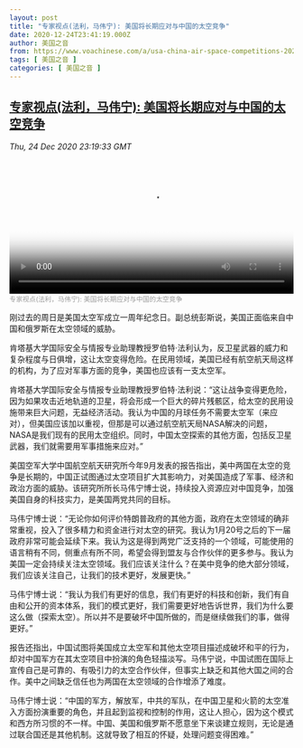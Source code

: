 ```yaml
---
layout: post
title: "专家视点(法利，马伟宁): 美国将长期应对与中国的太空竞争"
date: 2020-12-24T23:41:19.000Z
author: 美国之音
from: https://www.voachinese.com/a/usa-china-air-space-competitions-20201224/5712534.html
tags: [ 美国之音 ]
categories: [ 美国之音 ]
---
```

<!--1608853279000-->
[专家视点(法利，马伟宁): 美国将长期应对与中国的太空竞争](https://www.voachinese.com/a/usa-china-air-space-competitions-20201224/5712534.html)
------

<div>
<div><i>Thu, 24 Dec 2020 23:19:33 GMT</i></div><video poster="https://images.weserv.nl?url=gdb.voanews.com/1f10f3bb-855e-4698-91fe-e5442318a3f5_tv_r1_s_w900.jpg" src="https://av.voanews.com/Videoroot/Pangeavideo/2020/12/1/1f/1f10f3bb-855e-4698-91fe-e5442318a3f5_240p.mp4" style="width:100%" controls></video><div><small style="color: #999;">专家视点(法利，马伟宁): 美国将长期应对与中国的太空竞争</small></div><p>刚过去的周日是美国太空军成立一周年纪念日。副总统彭斯说，美国正面临来自中国和俄罗斯在太空领域的威胁。</p><p>肯塔基大学国际安全与情报专业助理教授罗伯特·法利认为，反卫星武器的威力和复杂程度与日俱增，这让太空变得危险。在民用领域，美国已经有航空航天局这样的机构，为了应对军事方面的竞争，美国也应该有一支太空军。</p><p>肯塔基大学国际安全与情报专业助理教授罗伯特·法利说：“这让战争变得更危险，因为如果攻击近地轨道的卫星，将会形成一个巨大的碎片残骸区，给太空的民用设施带来巨大问题，无益经济活动。我认为中国的月球任务不需要太空军（来应对），但美国应该加以重视，但那是可以通过航空航天局NASA解决的问题，NASA是我们现有的民用太空组织。同时，中国太空探索的其他方面，包括反卫星武器，我们就需要用军事措施来应对。”</p><p>美国空军大学中国航空航天研究所今年9月发表的报告指出，美中两国在太空的竞争是长期的，中国正试图通过太空项目扩大其影响力，对美国造成了军事、经济和政治方面的威胁。该研究所所长马伟宁博士说，持续投入资源应对中国竞争，加强美国自身的科技实力，是美国两党共同的目标。</p><p>马伟宁博士说：“无论你如何评价特朗普政府的其他方面，政府在太空领域的确非常重视，投入了很多精力和资金进行对太空的研究。我认为1月20号之后的下一届政府非常可能会延续下来。我认为这是得到两党广泛支持的一个领域，可能使用的语言稍有不同，侧重点有所不同，希望会得到盟友与合作伙伴的更多参与。我认为美国一定会持续关注太空领域。我们应该关注什么？在美中竞争的绝大部分领域，我们应该关注自己，让我们的技术更好，发展更快。”</p><p>马伟宁博士说：“我认为我们有更好的信息，我们有更好的科技和创新，我们有自由和公开的资本体系，我们的模式更好，我们需要更好地告诉世界，我们为什么要这么做（探索太空）。所以并不是要破坏中国所做的，而是继续做我们的事，做得更好。”</p><p>报告还指出，中国试图将美国成立太空军和其他太空项目描述成破坏和平的行为，却对中国军方在其太空项目中扮演的角色轻描淡写。马伟宁说，中国试图在国际上宣传自己是可靠的、有吸引力的太空合作伙伴，但事实上缺乏和其他大国之间的合作。美中之间缺乏信任也为两国在太空领域的合作增添了难度。</p><p>马伟宁博士说：“中国的军方，解放军，中共的军队，在中国卫星和火箭的太空准入方面扮演重要的角色，并且起到监视和控制的作用，这让人担心，因为这个模式和西方所习惯的不一样。中国、美国和俄罗斯不愿意坐下来谈建立规则，无论是通过联合国还是其他机制。这就导致了相互的怀疑，处理问题变得困难。” </p>
</div>
